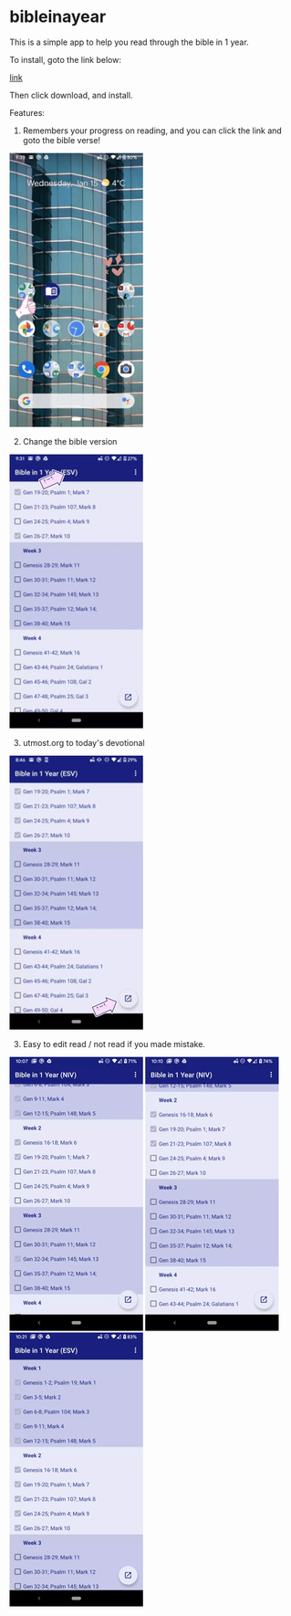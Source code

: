 # bibleinayear

This is a simple app to help you read through the bible in 1 year.

To install, goto the link below:

[link](https://github.com/aquagray/bibleinayear/blob/master/app-debug.apk)

Then click download, and install.


Features:

1) Remembers your progress on reading, and you can click the link and goto the bible verse!

![Link](link_click.gif)

2) Change the bible version

![Version](change_version.gif)

3) utmost.org to today's devotional

![Edit](utmost.gif)

3) Easy to edit read / not read if you made mistake.

![Edit](edit.gif)
![Edit](until.gif)
![Edit](clear.gif)

